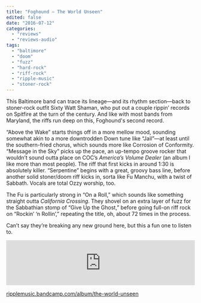 ```yaml
---
title: "Foghound – The World Unseen"
edited: false
date: "2016-07-12"
categories:
  - "reviews"
  - "reviews-audio"
tags:
  - "baltimore"
  - "doom"
  - "fuzz"
  - "hard-rock"
  - "riff-rock"
  - "ripple-music"
  - "stoner-rock"
---
```


This Baltimore band can trace its lineage—and its rhythm section—back to stoner-rock outfit Sixty Watt Shaman, who put out a couple rippin’ records on Spitfire at the turn of the century. And like with most bands from Maryland, the riffs run deep on this, Foghound's second record.

“Above the Wake” starts things off in a more mellow mood, sounding somewhat akin to a more downtrodden Down tune like “Jail”—at least until the southern-fried chorus, which sounds more like Corrosion of Conformity. “Message in the Sky” picks up the pace, an up-tempo groove rocker that wouldn’t sound outta place on COC’s _America’s Volume Dealer_ (an album I like more than most people). The riff that first kicks in around 1:30 is absolutely killer. “Serpentine” begins with a great, groovy bass line, before another solid stoner/doom riff kicks in, sorta like Fu Manchu, with a twist of Sabbath. Vocals are total Ozzy worship, too.

The Fu is particularly strong in “On a Roll,” which sounds like something straight outta _California Crossing_. They shovel on an extra layer of fuzz for the Sabbathian stomp of “Give Up the Ghost,” before going full-on riff rock on “Rockin’ ‘n Rollin’,” repeating the title, oh, about 72 times in the process.

Can’t say they’re breaking any new ground here, but this a fun one to listen to.

<iframe style="border: 0; width: 100%; height: 120px;" src="https://bandcamp.com/EmbeddedPlayer/album=1617069374/size=large/bgcol=ffffff/linkcol=0687f5/tracklist=false/artwork=small/transparent=true/" width="300" height="150" seamless=""><a href="http://foghound.bandcamp.com/album/the-world-unseen-2">The World Unseen by Foghound</a></iframe>

[ripplemusic.bandcamp.com/album/the-world-unseen](https://ripplemusic.bandcamp.com/album/the-world-unseen)
